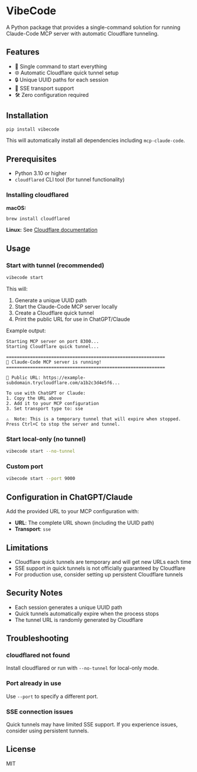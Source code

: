 # VibeCode

A Python package that provides a single-command solution for running Claude-Code MCP server with automatic Cloudflare tunneling.

## Features

- 🚀 Single command to start everything
- 🌐 Automatic Cloudflare quick tunnel setup
- 🔒 Unique UUID paths for each session
- 📡 SSE transport support
- 🛠️ Zero configuration required

## Installation

```bash
pip install vibecode
```

This will automatically install all dependencies including `mcp-claude-code`.

## Prerequisites

- Python 3.10 or higher
- `cloudflared` CLI tool (for tunnel functionality)

### Installing cloudflared

**macOS:**
```bash
brew install cloudflared
```

**Linux:**
See [Cloudflare documentation](https://developers.cloudflare.com/cloudflare-one/connections/connect-apps/install-and-setup/installation)

## Usage

### Start with tunnel (recommended)

```bash
vibecode start
```

This will:
1. Generate a unique UUID path
2. Start the Claude-Code MCP server locally
3. Create a Cloudflare quick tunnel
4. Print the public URL for use in ChatGPT/Claude

Example output:
```
Starting MCP server on port 8300...
Starting Cloudflare quick tunnel...

============================================================
🚀 Claude-Code MCP server is running!
============================================================

📡 Public URL: https://example-subdomain.trycloudflare.com/a1b2c3d4e5f6...

To use with ChatGPT or Claude:
1. Copy the URL above
2. Add it to your MCP configuration
3. Set transport type to: sse

⚠️  Note: This is a temporary tunnel that will expire when stopped.
Press Ctrl+C to stop the server and tunnel.
```

### Start local-only (no tunnel)

```bash
vibecode start --no-tunnel
```

### Custom port

```bash
vibecode start --port 9000
```

## Configuration in ChatGPT/Claude

Add the provided URL to your MCP configuration with:
- **URL**: The complete URL shown (including the UUID path)
- **Transport**: `sse`

## Limitations

- Cloudflare quick tunnels are temporary and will get new URLs each time
- SSE support in quick tunnels is not officially guaranteed by Cloudflare
- For production use, consider setting up persistent Cloudflare tunnels

## Security Notes

- Each session generates a unique UUID path
- Quick tunnels automatically expire when the process stops
- The tunnel URL is randomly generated by Cloudflare

## Troubleshooting

### cloudflared not found
Install cloudflared or run with `--no-tunnel` for local-only mode.

### Port already in use
Use `--port` to specify a different port.

### SSE connection issues
Quick tunnels may have limited SSE support. If you experience issues, consider using persistent tunnels.

## License

MIT
